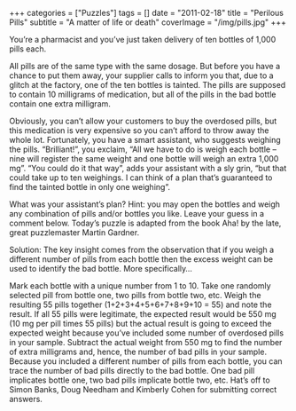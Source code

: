 +++
categories = ["Puzzles"]
tags = []
date = "2011-02-18"
title = "Perilous Pills"
subtitle = "A matter of life or death"
coverImage = "/img/pills.jpg"
+++

You’re a pharmacist and you’ve just taken delivery of ten bottles of 1,000 pills each.
<!--more-->
All pills are of the same type with the same dosage. But before you have a chance to put them away, your supplier calls to inform you that, due to a glitch at the factory, one of the ten bottles is tainted. The pills are supposed to contain 10 milligrams of medication, but all of the pills in the bad bottle contain one extra milligram.

Obviously, you can’t allow your customers to buy the overdosed pills, but this medication is very expensive so you can’t afford to throw away the whole lot. Fortunately, you have a smart assistant, who suggests weighing the pills. “Brilliant!”, you exclaim, “All we have to do is weigh each bottle – nine will register the same weight and one bottle will weigh an extra 1,000 mg”. “You could do it that way”, adds your assistant with a sly grin, “but that could take up to ten weighings. I can think of a plan that’s guaranteed to find the tainted bottle in only one weighing”.

What was your assistant’s plan? Hint: you may open the bottles and weigh any combination of pills and/or bottles you like. Leave your guess in a comment below. Today’s puzzle is adapted from the book Aha! by the late, great puzzlemaster Martin Gardner.

Solution: The key insight comes from the observation that if you weigh a different number of pills from each bottle then the excess weight can be used to identify the bad bottle. More specifically…

Mark each bottle with a unique number from 1 to 10.
Take one randomly selected pill from bottle one, two pills from bottle two, etc. Weigh the resulting 55 pills together (1+2+3+4+5+6+7+8+9+10 = 55) and note the result.
If all 55 pills were legitimate, the expected result would be 550 mg (10 mg per pill times 55 pills) but the actual result is going to exceed the expected weight because you’ve included some number of overdosed pills in your sample. Subtract the actual weight from 550 mg to find the number of extra milligrams and, hence, the number of bad pills in your sample.
Because you included a different number of pills from each bottle, you can trace the number of bad pills directly to the bad bottle. One bad pill implicates bottle one, two bad pills implicate bottle two, etc.
Hat’s off to Simon Banks, Doug Needham and Kimberly Cohen for submitting correct answers.

